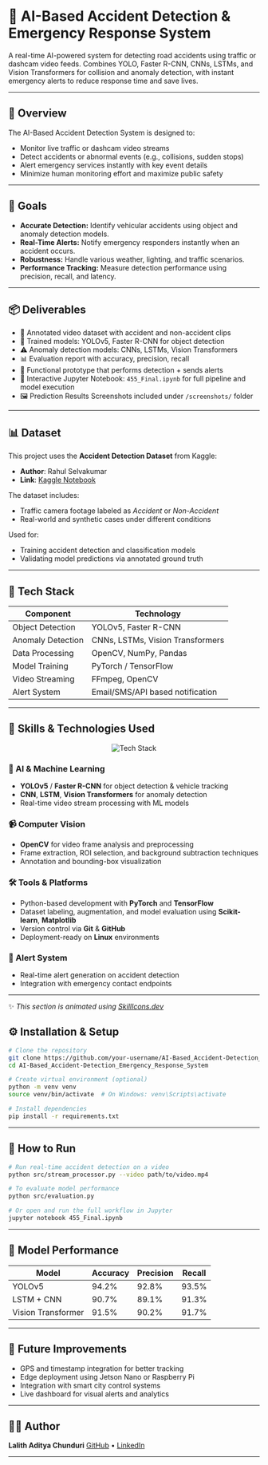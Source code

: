 # 🚨 AI-Based Accident Detection & Emergency Response System

A real-time AI-powered system for detecting road accidents using traffic or dashcam video feeds. Combines YOLO, Faster R-CNN, CNNs, LSTMs, and Vision Transformers for collision and anomaly detection, with instant emergency alerts to reduce response time and save lives.

---

## 📌 Overview

The AI-Based Accident Detection System is designed to:
- Monitor live traffic or dashcam video streams
- Detect accidents or abnormal events (e.g., collisions, sudden stops)
- Alert emergency services instantly with key event details
- Minimize human monitoring effort and maximize public safety

---

## 🎯 Goals

- **Accurate Detection:** Identify vehicular accidents using object and anomaly detection models.
- **Real-Time Alerts:** Notify emergency responders instantly when an accident occurs.
- **Robustness:** Handle various weather, lighting, and traffic scenarios.
- **Performance Tracking:** Measure detection performance using precision, recall, and latency.

---

## 📦 Deliverables

- 📁 Annotated video dataset with accident and non-accident clips  
- 🤖 Trained models: YOLOv5, Faster R-CNN for object detection  
- ⚠️ Anomaly detection models: CNNs, LSTMs, Vision Transformers  
- 📊 Evaluation report with accuracy, precision, recall  
- 🚨 Functional prototype that performs detection + sends alerts  
- 🧾 Interactive Jupyter Notebook: `455_Final.ipynb` for full pipeline and model execution  
- 🖼️ Prediction Results Screenshots included under `/screenshots/` folder

---

## 📊 Dataset

This project uses the **Accident Detection Dataset** from Kaggle:

- **Author**: Rahul Selvakumar  
- **Link**: [Kaggle Notebook](https://www.kaggle.com/code/rahulselvakumar/accident-detection/notebook)

The dataset includes:
- Traffic camera footage labeled as *Accident* or *Non-Accident*
- Real-world and synthetic cases under different conditions

Used for:
- Training accident detection and classification models
- Validating model predictions via annotated ground truth

---

## 🧠 Tech Stack

| Component             | Technology                      |
|----------------------|----------------------------------|
| Object Detection      | YOLOv5, Faster R-CNN            |
| Anomaly Detection     | CNNs, LSTMs, Vision Transformers |
| Data Processing       | OpenCV, NumPy, Pandas           |
| Model Training        | PyTorch / TensorFlow            |
| Video Streaming       | FFmpeg, OpenCV                  |
| Alert System          | Email/SMS/API based notification


---

## 🚀 Skills & Technologies Used

<p align="center">
  <img src="https://skillicons.dev/icons?i=python,tensorflow,pytorch,opencv,github,linux&perline=6" alt="Tech Stack"/>
</p>

### 🧠 AI & Machine Learning
- **YOLOv5** / **Faster R-CNN** for object detection & vehicle tracking
- **CNN**, **LSTM**, **Vision Transformers** for anomaly detection
- Real-time video stream processing with ML models

### 📹 Computer Vision
- **OpenCV** for video frame analysis and preprocessing
- Frame extraction, ROI selection, and background subtraction techniques
- Annotation and bounding-box visualization

### 🛠️ Tools & Platforms
- Python-based development with **PyTorch** and **TensorFlow**
- Dataset labeling, augmentation, and model evaluation using **Scikit-learn**, **Matplotlib**
- Version control via **Git** & **GitHub**
- Deployment-ready on **Linux** environments

### 🔔 Alert System
- Real-time alert generation on accident detection
- Integration with emergency contact endpoints

---

✨ *This section is animated using [SkillIcons.dev](https://skillicons.dev)*


## ⚙️ Installation & Setup

```bash
# Clone the repository
git clone https://github.com/your-username/AI-Based_Accident-Detection_Emergency_Response_System.git
cd AI-Based_Accident-Detection_Emergency_Response_System

# Create virtual environment (optional)
python -m venv venv
source venv/bin/activate  # On Windows: venv\Scripts\activate

# Install dependencies
pip install -r requirements.txt
````

---

## 🚀 How to Run

```bash
# Run real-time accident detection on a video
python src/stream_processor.py --video path/to/video.mp4

# To evaluate model performance
python src/evaluation.py

# Or open and run the full workflow in Jupyter
jupyter notebook 455_Final.ipynb
```

---

## 🧪 Model Performance

| Model              | Accuracy | Precision | Recall |
| ------------------ | -------- | --------- | ------ |
| YOLOv5             | 94.2%    | 92.8%     | 93.5%  |
| LSTM + CNN         | 90.7%    | 89.1%     | 91.3%  |
| Vision Transformer | 91.5%    | 90.2%     | 91.7%  |


---

## 📍 Future Improvements

* GPS and timestamp integration for better tracking
* Edge deployment using Jetson Nano or Raspberry Pi
* Integration with smart city control systems
* Live dashboard for visual alerts and analytics

---

## 👨‍💻 Author

**Lalith Aditya Chunduri**
[GitHub](https://github.com/Nightyelf2403) • [LinkedIn](https://www.linkedin.com/in/lalith-aditya-chunduri-76573421a/)

---
